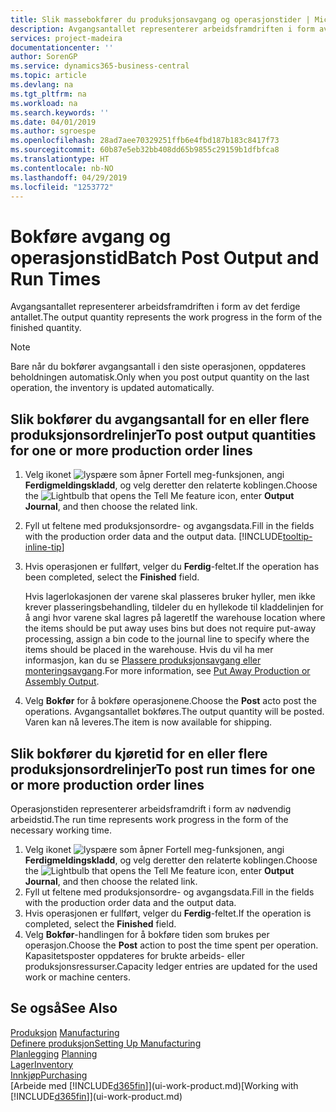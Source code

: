```yaml
---
title: Slik massebokfører du produksjonsavgang og operasjonstider | Microsoft-dokumentasjon
description: Avgangsantallet representerer arbeidsframdriften i form av det ferdige antallet.
services: project-madeira
documentationcenter: ''
author: SorenGP
ms.service: dynamics365-business-central
ms.topic: article
ms.devlang: na
ms.tgt_pltfrm: na
ms.workload: na
ms.search.keywords: ''
ms.date: 04/01/2019
ms.author: sgroespe
ms.openlocfilehash: 28ad7aee70329251ffb6e4fbd187b183c8417f73
ms.sourcegitcommit: 60b87e5eb32bb408dd65b9855c29159b1dfbfca8
ms.translationtype: HT
ms.contentlocale: nb-NO
ms.lasthandoff: 04/29/2019
ms.locfileid: "1253772"
---
```

# <a name="batch-post-output-and-run-times"></a><span data-ttu-id="de451-103">Bokføre avgang og operasjonstid</span><span class="sxs-lookup"><span data-stu-id="de451-103">Batch Post Output and Run Times</span></span>
<span data-ttu-id="de451-104">Avgangsantallet representerer arbeidsframdriften i form av det ferdige antallet.</span><span class="sxs-lookup"><span data-stu-id="de451-104">The output quantity represents the work progress in the form of the finished quantity.</span></span>  

> [!NOTE]
> <span data-ttu-id="de451-105">Bare når du bokfører avgangsantall i den siste operasjonen, oppdateres beholdningen automatisk.</span><span class="sxs-lookup"><span data-stu-id="de451-105">Only when you post output quantity on the last operation, the inventory is updated automatically.</span></span>  

## <a name="to-post-output-quantities-for-one-or-more-production-order-lines"></a><span data-ttu-id="de451-106">Slik bokfører du avgangsantall for en eller flere produksjonsordrelinjer</span><span class="sxs-lookup"><span data-stu-id="de451-106">To post output quantities for one or more production order lines</span></span>
1. <span data-ttu-id="de451-107">Velg ikonet ![lyspære som åpner Fortell meg-funksjonen](media/ui-search/search_small.png "Fortell hva du vil gjøre"), angi **Ferdigmeldingskladd**, og velg deretter den relaterte koblingen.</span><span class="sxs-lookup"><span data-stu-id="de451-107">Choose the ![Lightbulb that opens the Tell Me feature](media/ui-search/search_small.png "Tell me what you want to do") icon, enter **Output Journal**, and then choose the related link.</span></span>  
2. <span data-ttu-id="de451-108">Fyll ut feltene med produksjonsordre- og avgangsdata.</span><span class="sxs-lookup"><span data-stu-id="de451-108">Fill in the fields with the production order data and the output data.</span></span> [!INCLUDE[tooltip-inline-tip](includes/tooltip-inline-tip_md.md)]
3. <span data-ttu-id="de451-109">Hvis operasjonen er fullført, velger du **Ferdig**-feltet.</span><span class="sxs-lookup"><span data-stu-id="de451-109">If the operation has been completed, select the **Finished** field.</span></span>  

    <span data-ttu-id="de451-110">Hvis lagerlokasjonen der varene skal plasseres bruker hyller, men ikke krever plasseringsbehandling,  tildeler du en hyllekode til kladdelinjen for å angi hvor varene skal lagres på lageret</span><span class="sxs-lookup"><span data-stu-id="de451-110">If the warehouse location where the items should be put away uses bins but does not require put-away processing,  assign a bin code to the journal line to specify where the items should be placed in the warehouse.</span></span> <span data-ttu-id="de451-111">Hvis du vil ha mer informasjon, kan du se [Plassere produksjonsavgang eller monteringsavgang](warehouse-how-to-put-away-production-output.md).</span><span class="sxs-lookup"><span data-stu-id="de451-111">For more information, see [Put Away Production or Assembly Output](warehouse-how-to-put-away-production-output.md).</span></span>  

4. <span data-ttu-id="de451-112">Velg **Bokfør** for å bokføre operasjonene.</span><span class="sxs-lookup"><span data-stu-id="de451-112">Choose the **Post** acto post the operations.</span></span> <span data-ttu-id="de451-113">Avgangsantallet bokføres.</span><span class="sxs-lookup"><span data-stu-id="de451-113">The output quantity will be posted.</span></span> <span data-ttu-id="de451-114">Varen kan nå leveres.</span><span class="sxs-lookup"><span data-stu-id="de451-114">The item is now available for shipping.</span></span>  

## <a name="to-post-run-times-for-one-or-more-production-order-lines"></a><span data-ttu-id="de451-115">Slik bokfører du kjøretid for en eller flere produksjonsordrelinjer</span><span class="sxs-lookup"><span data-stu-id="de451-115">To post run times for one or more production order lines</span></span>
<span data-ttu-id="de451-116">Operasjonstiden representerer arbeidsframdrift i form av nødvendig arbeidstid.</span><span class="sxs-lookup"><span data-stu-id="de451-116">The run time represents work progress in the form of the necessary working time.</span></span>    

1.  <span data-ttu-id="de451-117">Velg ikonet ![lyspære som åpner Fortell meg-funksjonen](media/ui-search/search_small.png "Fortell hva du vil gjøre"), angi **Ferdigmeldingskladd**, og velg deretter den relaterte koblingen.</span><span class="sxs-lookup"><span data-stu-id="de451-117">Choose the ![Lightbulb that opens the Tell Me feature](media/ui-search/search_small.png "Tell me what you want to do") icon, enter **Output Journal**, and then choose the related link.</span></span>  
2. <span data-ttu-id="de451-118">Fyll ut feltene med produksjonsordre- og avgangsdata.</span><span class="sxs-lookup"><span data-stu-id="de451-118">Fill in the fields with the production order data and the output data.</span></span>  
3.  <span data-ttu-id="de451-119">Hvis operasjonen er fullført, velger du **Ferdig**-feltet.</span><span class="sxs-lookup"><span data-stu-id="de451-119">If the operation is completed, select the **Finished** field.</span></span>  
4. <span data-ttu-id="de451-120">Velg **Bokfør**-handlingen for å bokføre tiden som brukes per operasjon.</span><span class="sxs-lookup"><span data-stu-id="de451-120">Choose the **Post** action to post the time spent per operation.</span></span> <span data-ttu-id="de451-121">Kapasitetsposter oppdateres for brukte arbeids- eller produksjonsressurser.</span><span class="sxs-lookup"><span data-stu-id="de451-121">Capacity ledger entries are updated for the used work or machine centers.</span></span>

## <a name="see-also"></a><span data-ttu-id="de451-122">Se også</span><span class="sxs-lookup"><span data-stu-id="de451-122">See Also</span></span>  
<span data-ttu-id="de451-123">[Produksjon](production-manage-manufacturing.md)  </span><span class="sxs-lookup"><span data-stu-id="de451-123">[Manufacturing](production-manage-manufacturing.md)  </span></span>  
[<span data-ttu-id="de451-124">Definere produksjon</span><span class="sxs-lookup"><span data-stu-id="de451-124">Setting Up Manufacturing</span></span>](production-configure-production-processes.md)  
<span data-ttu-id="de451-125">[Planlegging](production-planning.md)    </span><span class="sxs-lookup"><span data-stu-id="de451-125">[Planning](production-planning.md)    </span></span>  
[<span data-ttu-id="de451-126">Lager</span><span class="sxs-lookup"><span data-stu-id="de451-126">Inventory</span></span>](inventory-manage-inventory.md)  
[<span data-ttu-id="de451-127">Innkjøp</span><span class="sxs-lookup"><span data-stu-id="de451-127">Purchasing</span></span>](purchasing-manage-purchasing.md)  
<span data-ttu-id="de451-128">[Arbeide med [!INCLUDE[d365fin](includes/d365fin_md.md)]](ui-work-product.md)</span><span class="sxs-lookup"><span data-stu-id="de451-128">[Working with [!INCLUDE[d365fin](includes/d365fin_md.md)]](ui-work-product.md)</span></span>

